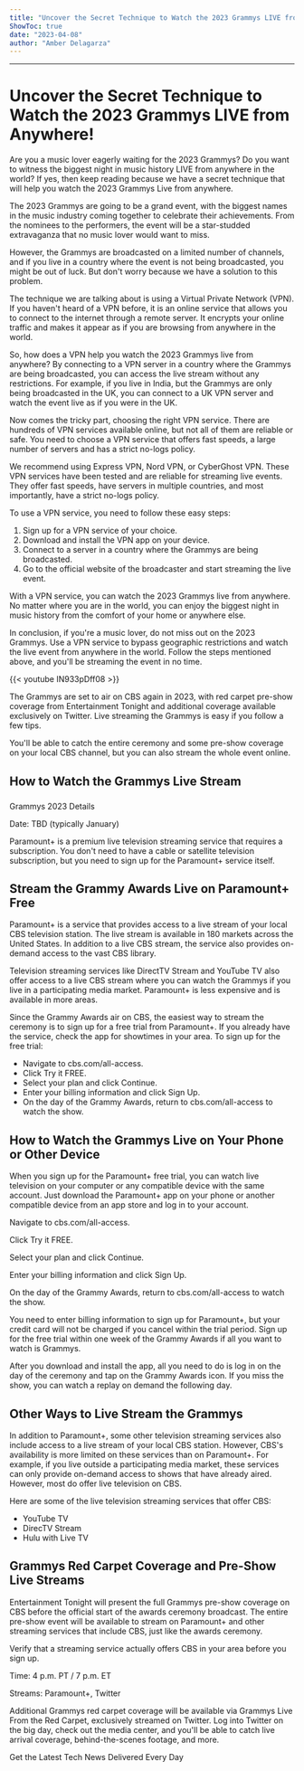 ```yaml
---
title: "Uncover the Secret Technique to Watch the 2023 Grammys LIVE from Anywhere! "
ShowToc: true 
date: "2023-04-08"
author: "Amber Delagarza"
---
```

*****
# Uncover the Secret Technique to Watch the 2023 Grammys LIVE from Anywhere!

Are you a music lover eagerly waiting for the 2023 Grammys? Do you want to witness the biggest night in music history LIVE from anywhere in the world? If yes, then keep reading because we have a secret technique that will help you watch the 2023 Grammys Live from anywhere.

The 2023 Grammys are going to be a grand event, with the biggest names in the music industry coming together to celebrate their achievements. From the nominees to the performers, the event will be a star-studded extravaganza that no music lover would want to miss.

However, the Grammys are broadcasted on a limited number of channels, and if you live in a country where the event is not being broadcasted, you might be out of luck. But don't worry because we have a solution to this problem.

The technique we are talking about is using a Virtual Private Network (VPN). If you haven't heard of a VPN before, it is an online service that allows you to connect to the internet through a remote server. It encrypts your online traffic and makes it appear as if you are browsing from anywhere in the world.

So, how does a VPN help you watch the 2023 Grammys live from anywhere? By connecting to a VPN server in a country where the Grammys are being broadcasted, you can access the live stream without any restrictions. For example, if you live in India, but the Grammys are only being broadcasted in the UK, you can connect to a UK VPN server and watch the event live as if you were in the UK.

Now comes the tricky part, choosing the right VPN service. There are hundreds of VPN services available online, but not all of them are reliable or safe. You need to choose a VPN service that offers fast speeds, a large number of servers and has a strict no-logs policy.

We recommend using Express VPN, Nord VPN, or CyberGhost VPN. These VPN services have been tested and are reliable for streaming live events. They offer fast speeds, have servers in multiple countries, and most importantly, have a strict no-logs policy.

To use a VPN service, you need to follow these easy steps:

1. Sign up for a VPN service of your choice.
2. Download and install the VPN app on your device.
3. Connect to a server in a country where the Grammys are being broadcasted.
4. Go to the official website of the broadcaster and start streaming the live event.

With a VPN service, you can watch the 2023 Grammys live from anywhere. No matter where you are in the world, you can enjoy the biggest night in music history from the comfort of your home or anywhere else.

In conclusion, if you're a music lover, do not miss out on the 2023 Grammys. Use a VPN service to bypass geographic restrictions and watch the live event from anywhere in the world. Follow the steps mentioned above, and you'll be streaming the event in no time.

{{< youtube IN933pDff08 >}} 




The Grammys are set to air on CBS again in 2023, with red carpet pre-show coverage from Entertainment Tonight and additional coverage available exclusively on Twitter. Live streaming the Grammys is easy if you follow a few tips.

 

You'll be able to catch the entire ceremony and some pre-show coverage on your local CBS channel, but you can also stream the whole event online.

 
##   How to Watch the Grammys Live Stream  
 
### 
Grammys 2023 Details
 
Date: TBD (typically January)
 

Paramount+ is a premium live television streaming service that requires a subscription. You don't need to have a cable or satellite television subscription, but you need to sign up for the Paramount+ service itself.

 
##   Stream the Grammy Awards Live on Paramount+ Free  
 

Paramount+ is a service that provides access to a live stream of your local CBS television station. The live stream is available in 180 markets across the United States. In addition to a live CBS stream, the service also provides on-demand access to the vast CBS library.

 
Television streaming services like DirectTV Stream and YouTube TV also offer access to a live CBS stream where you can watch the Grammys if you live in a participating media market. Paramount+ is less expensive and is available in more areas.
 

Since the Grammy Awards air on CBS, the easiest way to stream the ceremony is to sign up for a free trial from Paramount+. If you already have the service, check the app for showtimes in your area. To sign up for the free trial:

 
- Navigate to cbs.com/all-access.
 - Click Try it FREE.
 - Select your plan and click Continue.
 - Enter your billing information and click Sign Up.
 - On the day of the Grammy Awards, return to cbs.com/all-access to watch the show.

 
##   How to Watch the Grammys Live on Your Phone or Other Device  
 

When you sign up for the Paramount+ free trial, you can watch live television on your computer or any compatible device with the same account. Just download the Paramount+ app on your phone or another compatible device from an app store and log in to your account.

 

Navigate to cbs.com/all-access.

 

Click Try it FREE.

 

Select your plan and click Continue.

 

Enter your billing information and click Sign Up.

 

On the day of the Grammy Awards, return to cbs.com/all-access to watch the show.

 
You need to enter billing information to sign up for Paramount+, but your credit card will not be charged if you cancel within the trial period. Sign up for the free trial within one week of the Grammy Awards if all you want to watch is Grammys.
 

After you download and install the app, all you need to do is log in on the day of the ceremony and tap on the Grammy Awards icon. If you miss the show, you can watch a replay on demand the following day.

 
##   Other Ways to Live Stream the Grammys  
 

In addition to Paramount+, some other television streaming services also include access to a live stream of your local CBS station. However, CBS's availability is more limited on these services than on Paramount+. For example, if you live outside a participating media market, these services can only provide on-demand access to shows that have already aired. However, most do offer live television on CBS.

 

Here are some of the live television streaming services that offer CBS:

 
- YouTube TV
 - DirecTV Stream
 - Hulu with Live TV

 
##   Grammys Red Carpet Coverage and Pre-Show Live Streams  
 

Entertainment Tonight will present the full Grammys pre-show coverage on CBS before the official start of the awards ceremony broadcast. The entire pre-show event will be available to stream on Paramount+ and other streaming services that include CBS, just like the awards ceremony.

 
Verify that a streaming service actually offers CBS in your area before you sign up.
 

Time: 4 p.m. PT / 7 p.m. ET

 

Streams: Paramount+, Twitter

 

Additional Grammys red carpet coverage will be available via Grammys Live From the Red Carpet, exclusively streamed on Twitter. Log into Twitter on the big day, check out the media center, and you'll be able to catch live arrival coverage, behind-the-scenes footage, and more.

 

Get the Latest Tech News Delivered Every Day




